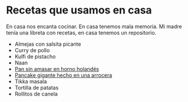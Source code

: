 # Recetas que usamos en casa

En casa nos encanta cocinar. En casa tenemos mala memoria. Mi madre tenía una libreta con recetas, en casa tenemos un repositorio.

- Almejas con salsita picante
- Curry de pollo
- Kulfi de pistacho
- Naan
- [Pan sin amasar en horno holandés](recetas/pan-sin-amasar-horno-holandes.md)
- [Pancake gigante hecho en una arrocera](recetas/pancake-gigante-en-arrocera.md)
- Tikka masala
- Tortilla de patatas
- Rollitos de canela
